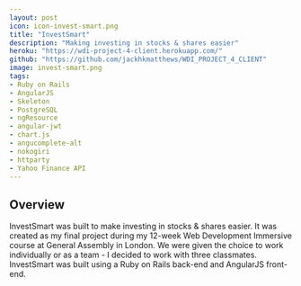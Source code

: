 ```yaml
---
layout: post
icon: icon-invest-smart.png
title: "InvestSmart"
description: "Making investing in stocks & shares easier"
heroku: "https://wdi-project-4-client.herokuapp.com/"
github: "https://github.com/jackhkmatthews/WDI_PROJECT_4_CLIENT"
image: invest-smart.png
tags:
- Ruby on Rails
- AngularJS
- Skeleton
- PostgreSQL
- ngResource
- angular-jwt
- chart.js
- angucomplete-alt
- nokogiri
- httparty
- Yahoo Finance API
---
```


## Overview

InvestSmart was built to make investing in stocks & shares easier. It was created as my final project during my 12-week Web Development Immersive course at General Assembly in London. We were given the choice to work individually or as a team - I decided to work with three classmates. InvestSmart was built using a Ruby on Rails back-end and AngularJS front-end.

